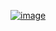 [![image](https://github.com/user-attachments/assets/f33d4ec3-b90d-4cbb-afb4-c0ea632bfb6b)](https://www.acmicpc.net/problem/1389)

